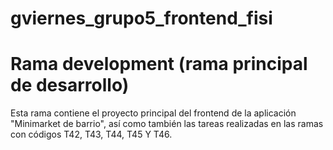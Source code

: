 # gviernes_grupo5_frontend_fisi
# Rama development (rama principal de desarrollo)
Esta rama contiene el proyecto principal del frontend de la aplicación "Minimarket de barrio", así como también las tareas realizadas en las ramas con códigos T42, T43, T44, T45 Y T46.

